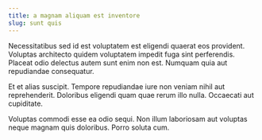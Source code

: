 ```yaml
---
title: a magnam aliquam est inventore
slug: sunt quis
---
```


Necessitatibus sed id est voluptatem est eligendi quaerat eos provident. Voluptas architecto quidem voluptatem impedit fuga sint perferendis. Placeat odio delectus autem sunt enim non est. Numquam quia aut repudiandae consequatur.

Et et alias suscipit. Tempore repudiandae iure non veniam nihil aut reprehenderit. Doloribus eligendi quam quae rerum illo nulla. Occaecati aut cupiditate.

Voluptas commodi esse ea odio sequi. Non illum laboriosam aut voluptas neque magnam quis doloribus. Porro soluta cum.
